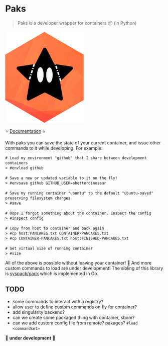 # Paks

> Paks is a developer wrapper for containers 📦️ (in Python)

![docs/assets/img/paks.png](docs/assets/img/paks.png)

⭐️ [Documentation](https://syspack.github.io/paks) ⭐️

With paks you can save the state of your current container, and issue other 
commands to it while developing. For example:

```
# Load my environment "github" that I share between development containers
> #envload github

# Save a new or updated variable to it on the fly!
> #envsave github GITHUB_USER=abetterdinosaur

# Save my running container "ubuntu" to the default "ubuntu-saved" preserving filesystem changes
> #save

# Oops I forgot something about the container. Inspect the config
> #inspect config

# Copy from host to container and back again
> #cp host:PANCAKES.txt CONTAINER-PANCAKES.txt
> #cp CONTAINER-PANCAKES.txt host:FINISHED-PANCAKES.txt

# Get virtual size of running container
> #size
```

All of the above is possible without leaving your container! 🎉️ And more custom commands to
load are under development! The sibling of this library is [syspack/pack](https://github.com/syspack/pack)
which is implemented in Go.

## TODO

- some commands to interact with a registry?
- allow user to define custom commands on fly for container?
- add singularity backend?
- can we create some packaged thing with container, sbom?
- can we add custom config file from remote? pakages? `#load <commandset>`

🚧️ **under development** 🚧️
